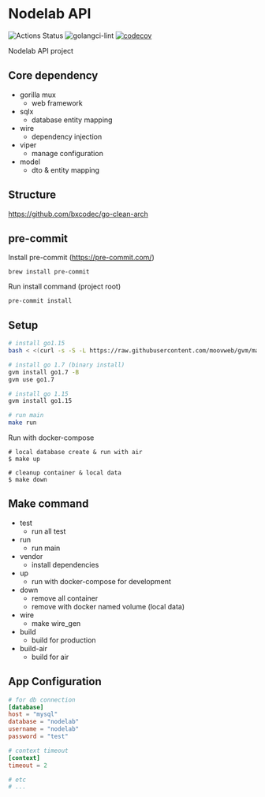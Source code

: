 # Nodelab API
![Actions Status](https://github.com/no-de-lab/nodelab-server/workflows/CICD/badge.svg?branch=dev)
![golangci-lint](https://github.com/no-de-lab/nodelab-server/workflows/golangci-lint/badge.svg?branch=dev)
[![codecov](https://codecov.io/gh/no-de-lab/nodelab-server/branch/dev/graph/badge.svg?token=BAEElqEtoc)](https://codecov.io/gh/no-de-lab/nodelab-server)

Nodelab API project

## Core dependency
- gorilla mux
  - web framework
- sqlx
  - database entity mapping
- wire
  - dependency injection
- viper
  - manage configuration
- model
  - dto & entity mapping

## Structure
https://github.com/bxcodec/go-clean-arch

## pre-commit
Install pre-commit (https://pre-commit.com/)
```
brew install pre-commit
```

Run install command (project root)
```
pre-commit install
```

## Setup
```bash
# install go1.15
bash < <(curl -s -S -L https://raw.githubusercontent.com/moovweb/gvm/master/binscripts/gvm-installer)

# install go 1.7 (binary install)
gvm install go1.7 -B
gvm use go1.7

# install go 1.15
gvm install go1.15

# run main
make run
```

Run with docker-compose
```
# local database create & run with air
$ make up

# cleanup container & local data
$ make down
```


## Make command
- test
  - run all test
- run
  - run main
- vendor
  - install dependencies
- up
  - run with docker-compose for development
- down
  - remove all container
  - remove with docker named volume (local data)
- wire
  - make wire_gen
- build
  - build for production
- build-air
  - build for air


## App Configuration
```toml
# for db connection
[database]
host = "mysql"
database = "nodelab"
username = "nodelab"
password = "test"

# context timeout
[context]
timeout = 2

# etc
# ...
```
